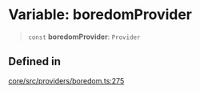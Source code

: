 # Variable: boredomProvider

> `const` **boredomProvider**: `Provider`

## Defined in

[core/src/providers/boredom.ts:275](https://github.com/ai16z/eliza/blob/04630632db51d7d3c06f5bec41e6fb1423e43340/core/src/providers/boredom.ts#L275)
